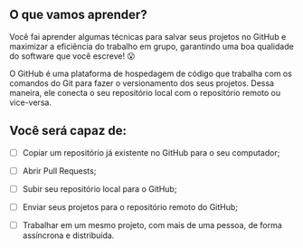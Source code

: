 ## O que vamos aprender?

Você fai aprender algumas técnicas para salvar seus projetos no GitHub e maximizar a eficiência do trabalho em grupo, garantindo uma boa qualidade do software que você escreve! 😮

O GitHub é uma plataforma de hospedagem de código que trabalha com os comandos do Git para fazer o versionamento dos seus projetos. Dessa maneira, ele conecta o seu repositório local com o repositório remoto ou vice-versa.

## Você será capaz de:
- [ ] Copiar um repositório já existente no GitHub para o seu computador;

- [ ] Abrir Pull Requests;

- [ ] Subir seu repositório local para o GitHub;

- [ ] Enviar seus projetos para o repositório remoto do GitHub;

- [ ] Trabalhar em um mesmo projeto, com mais de uma pessoa, de forma assíncrona e distribuída.
